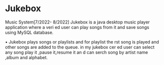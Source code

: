 # Jukebox
Music System[7/2022- 8/2022]
Jukebox is a java desktop music player application where a
veri ed user can play songs from it and save songs using MySQL database.

•	Jukebox plays songs or playlists and for playlist the   rst song is played and other songs are added to the queue. in my jukebox cer ed user can select any song play it ,pause it,resume it an d can serch song by artist name ,album and alphabet.
